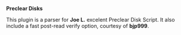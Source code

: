 **Preclear Disks**

This plugin is a parser for **Joe L.** excelent Preclear Disk Script. It also include a fast post-read verify option, courtesy of **bjp999**.